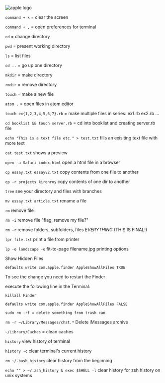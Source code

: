 
![apple logo](https://kironroy.github.io/apple.svg)

`command + k` = clear the screen

`command + ,` = open preferences for terminal

`cd` = change directory

`pwd` = present working directory

`ls`  = list files

`cd ..` = go up one directory

`mkdir` = make directory

`rmdir` = remove directory

`touch` = make a new file

`atom .` = open files in atom editor

`touch ex{1,2,3,4,5,6,7}.rb` = make multiple files in series: ex1.rb ex2.rb ...

`cd booklist && touch server.rb` = cd into booklist and creating server.rb file

`echo "This is a text file etc." > test.txt` fills an exisiting text file with more text

`cat test.txt` shows a preview

`open -a Safari index.html` open a html file in a browser

`cp essay.txt essayv2.txt` copy contents from one file to another

`cp -r projects kironroy` copy contents of one dir to another

`tree` see your directory and files with branches

`mv essay.txt article.txt`  rename a file

`rm` remove file

`rm -i` remove file "flag, remove my file?"

`rm -r` remove folders, subfolders, files *EVERYTHING* (THIS IS FINAL!)

`lpr file.txt` print a file from printer

`lp -o landscape -o` fit-to-page filename.jpg printing options

Show Hidden Files

`defaults write com.apple.finder AppleShowAllFiles TRUE`

To see the change you need to restart the Finder

execute the following line in the Terminal:

`killall Finder`

`defaults write com.apple.finder AppleShowAllFiles FALSE`

`sudo rm -rf = delete something from trash can`

`rm -r ~/Library/Messages/chat.*` Delete iMessages archive

`~/Library/Caches` = clean caches

`history` view history of terminal

`history -c` clear terminal's current history

`rm ~/.bash_history` clear history from the beginning

`echo "" > ~/.zsh_history & exec $SHELL -l` clear history for zsh history on unix systems
